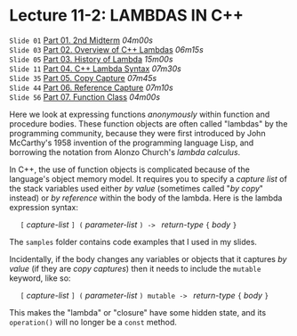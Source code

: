 # Lecture 11-2: LAMBDAS IN C++

`Slide 01` [Part 01. 2nd Midterm](https://ensemble.reed.edu/Watch/Rw34Xnf9) *04m00s*  
`Slide 03` [Part 02. Overview of C++ Lambdas](https://ensemble.reed.edu/Watch/Sk83Bey7) *06m15s*  
`Slide 05` [Part 03. History of Lambda](https://ensemble.reed.edu/Watch/Zr23Rkj5) *15m00s*  
`Slide 11` [Part 04. C++ Lambda Syntax](https://ensemble.reed.edu/Watch/q6A5Gdj3) *07m30s*  
`Slide 35` [Part 05. Copy Capture](https://ensemble.reed.edu/Watch/Mz23XrEg) *07m45s*  
`Slide 44` [Part 06. Reference Capture](https://ensemble.reed.edu/Watch/d7C3TiXc) *07m10s*  
`Slide 56` [Part 07. Function Class](https://ensemble.reed.edu/Watch/c8E3Zar6) *04m00s*  
  

Here we look at expressing functions *anonymously* within
function and procedure bodies. These function objects are
often called "lambdas" by the programming community, because
they were first introduced by John McCarthy's 1958 invention
of the programming language Lisp, and borrowing the notation
from Alonzo Church's *lambda calculus*.  

In C++, the use of function objects is complicated because of the
language's object memory model. It requires you to specify a *capture
list* of the stack variables used either *by value* (sometimes called
"*by copy*" instead) or *by reference* within the body of the lambda.
Here is the lambda expression syntax:

&nbsp;&nbsp;&nbsp;&nbsp; `[` *capture-list* `] (` *parameter-list* `) -> ` *return-type* `{` *body* `}`

The `samples` folder contains code examples that I used in my slides.

Incidentally, if the body changes any variables or objects that it captures *by value*
(if they are *copy captures*) then it needs to include the `mutable` keyword, like
so:

&nbsp;&nbsp;&nbsp;&nbsp; `[` *capture-list* `] (` *parameter-list* `) mutable -> ` *return-type* `{` *body* `}`

This makes the "lambda" or "closure" have some hidden state, and its `operation()` will no longer be a `const` method.

